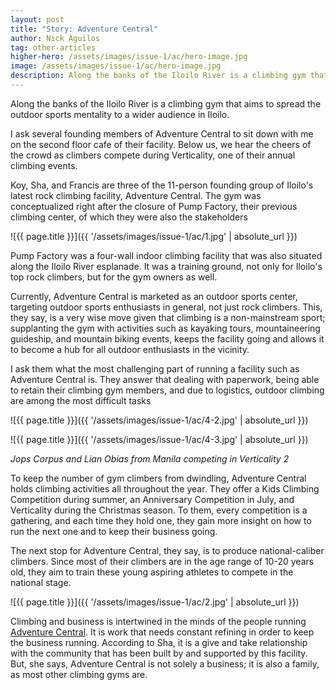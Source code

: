 ```yaml
---
layout: post
title: "Story: Adventure Central"
author: Nick Aguilos
tag: other-articles
higher-hero: /assets/images/issue-1/ac/hero-image.jpg
image: /assets/images/issue-1/ac/hero-image.jpg
description: Along the banks of the Iloilo River is a climbing gym that aims to spread the outdoor sports mentality to a wider audience in Iloilo.
---
```


Along the banks of the Iloilo River is a climbing gym that aims to spread the outdoor sports mentality to a wider audience in Iloilo.

I ask several founding members of Adventure Central to sit down with me on the second floor cafe of their facility. Below us, we hear the cheers of the crowd as climbers compete during Verticality, one of their annual climbing events.

Koy, Sha, and Francis are three of the 11-person founding group of Iloilo's latest rock climbing facility, Adventure Central. The gym was conceptualized right after the closure of Pump Factory, their previous climbing center, of which they were also the stakeholders

![{{ page.title }}]({{ '/assets/images/issue-1/ac/1.jpg' | absolute_url }})

Pump Factory was a four-wall indoor climbing facility that was also situated along the Iloilo River esplanade. It was a training ground, not only for Iloilo's top rock climbers, but for the gym owners as well. 

Currently, Adventure Central is marketed as an outdoor sports center, targeting outdoor sports enthusiasts in general, not just rock climbers. This, they say, is a  very wise move given that climbing is a non-mainstream sport; supplanting the gym with activities such as kayaking tours, mountaineering guideship, and mountain biking events, keeps the facility going and allows it to become a hub for all outdoor enthusiasts in the vicinity.

I ask them what the most challenging part of running a facility such as Adventure Central is. They answer that dealing with paperwork, being able to retain their climbing gym members, and due to logistics, outdoor climbing are among the most difficult tasks

<!-- Image Row -->

<div class="image-row 2" markdown="1">
![{{ page.title }}]({{ '/assets/images/issue-1/ac/4-2.jpg' | absolute_url }})

![{{ page.title }}]({{ '/assets/images/issue-1/ac/4-3.jpg' | absolute_url }})
</div>
<em>Jops Corpus and Lian Obias from Manila competing in Verticality 2</em>



To keep the number of gym climbers from dwindling, Adventure Central holds climbing activities all throughout the year. They offer a Kids Climbing Competition during summer, an Anniversary Competition in July, and Verticality during the Christmas season. To them, every competition is a gathering, and each time they hold one, they gain more insight on how to run the next one and to keep their business going.

The next stop for Adventure Central, they say, is to produce national-caliber climbers. Since most of their climbers are in the age range of 10-20 years old, they aim to train these young aspiring athletes to compete in the national stage.

![{{ page.title }}]({{ '/assets/images/issue-1/ac/2.jpg' | absolute_url }})

Climbing and business is intertwined in the minds of the people running [Adventure Central](/directory). It is work that needs constant refining in order to keep the business running. According to Sha, it is a give and take relationship with the community that has been built by and supported by this facility. But, she says, Adventure Central is not solely a business; it is also a family, as most other climbing gyms are.
